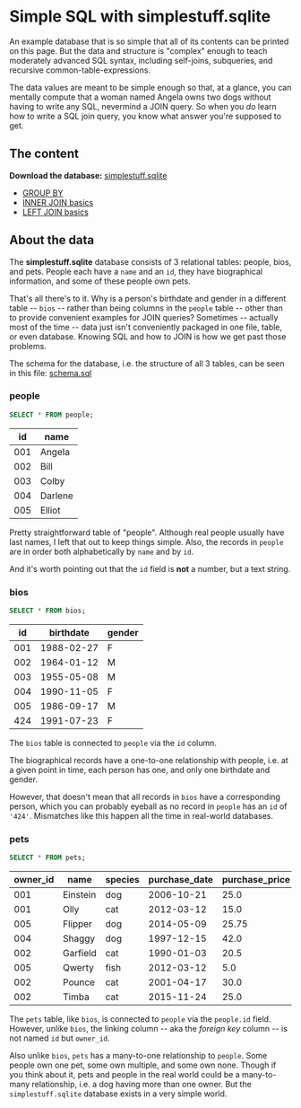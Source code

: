 # Simple SQL with simplestuff.sqlite


An example database that is so simple that all of its contents can be printed on this page. But the data and structure is "complex" enough to teach moderately advanced SQL syntax, including self-joins, subqueries, and recursive common-table-expressions.

The data values are meant to be simple enough so that, at a glance, you can mentally compute that a woman named Angela owns two dogs without having to write any SQL, nevermind a JOIN query. So when you *do* learn how to write a SQL join query, you know what answer you're supposed to get.


## The content

**Download the database:**  [simplestuff.sqlite](https://github.com/dannguyen/simplestuff-sqlite/blob/master/simplestuff.sqlite)


- [GROUP BY](lessons/group-by.md)
- [INNER JOIN basics](lessons/inner-join-basics.md)
- [LEFT JOIN basics](lessons/left-join-basics.md)


## About the data

The **simplestuff.sqlite** database consists of 3 relational tables: people, bios, and pets. People each have a `name` and an `id`, they have biographical information, and some of these people own pets.

That's all there's to it. Why is a person's birthdate and gender in a different table -- `bios` -- rather than being columns in the `people` table -- other than to provide convenient examples for JOIN queries? Sometimes -- actually most of the time -- data just isn't conveniently packaged in one file, table, or even database. Knowing SQL and how to JOIN is how we get past those problems.

The schema for the database, i.e. the structure of all 3 tables, can be seen in this file: [schema.sql](schema.sql)



### people


~~~sql
SELECT * FROM people;
~~~

| id  | name    |
| --- | ------- |
| 001 | Angela  |
| 002 | Bill    |
| 003 | Colby   |
| 004 | Darlene |
| 005 | Elliot  |

Pretty straightforward table of "people". Although real people usually have last names,  I left that out to keep things simple. Also, the records in `people` are in order both alphabetically by `name` and by `id`.

And it's worth pointing out that the `id` field is **not** a number, but a text string. 



### bios


~~~sql
SELECT * FROM bios;
~~~

| id  | birthdate  | gender |
| --- | ---------- | ------ |
| 001 | 1988-02-27 | F      |
| 002 | 1964-01-12 | M      |
| 003 | 1955-05-08 | M      |
| 004 | 1990-11-05 | F      |
| 005 | 1986-09-17 | M      |
| 424 | 1991-07-23 | F      |

The `bios` table is connected to `people` via the `id` column.

The biographical records have a one-to-one relationship with people, i.e. at a given point in time, each person has one, and only one birthdate and gender.

However, that doesn't mean that all records in `bios` have a corresponding person, which you can probably eyeball as no record in `people` has an `id` of `'424'`. Mismatches like this happen all the time in real-world databases.


### pets

~~~sql
SELECT * FROM pets;
~~~

| owner_id | name     | species | purchase_date | purchase_price |
| -------- | -------- | ------- | ------------- | -------------- |
| 001      | Einstein | dog     | 2006-10-21    | 25.0           |
| 001      | Olly     | cat     | 2012-03-12    | 15.0           |
| 005      | Flipper  | dog     | 2014-05-09    | 25.75          |
| 004      | Shaggy   | dog     | 1997-12-15    | 42.0           |
| 002      | Garfield | cat     | 1990-01-03    | 20.5           |
| 005      | Qwerty   | fish    | 2012-03-12    | 5.0            |
| 002      | Pounce   | cat     | 2001-04-17    | 30.0           |
| 002      | Timba    | cat     | 2015-11-24    | 25.0           |


The `pets` table, like `bios`, is connected to `people` via the `people.id` field. However, unlike `bios`, the linking column -- aka the *foreign key* column -- is not named `id` but `owner_id`.

Also unlike `bios`, `pets` has a many-to-one relationship to `people`. Some people own one pet, some own multiple, and some own none. Though if you think about it, pets and people in the real world could be a many-to-many relationship, i.e. a dog having more than one owner. But the `simplestuff.sqlite` database exists in a very simple world.




